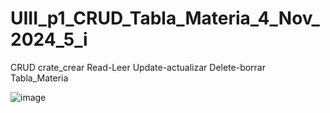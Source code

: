 # UIII_p1_CRUD_Tabla_Materia_4_Nov_2024_5_i
CRUD crate_crear Read-Leer Update-actualizar Delete-borrar Tabla_Materia

![image](https://github.com/user-attachments/assets/144d8558-eeb1-4340-97af-231ac5b9358a)
